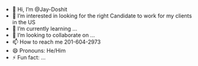 - 👋 Hi, I’m @Jay-Doshit
- 👀 I’m interested in looking for the right Candidate to work for my clients in the US
- 🌱 I’m currently learning ...
- 💞️ I’m looking to collaborate on ...
- 📫 How to reach me 201-604-2973
- 😄 Pronouns: He/Him
- ⚡ Fun fact: ...

<!---
Jay-Doshit/Jay-Doshit is a ✨ special ✨ repository because its `README.md` (this file) appears on your GitHub profile.
You can click the Preview link to take a look at your changes.
--->
